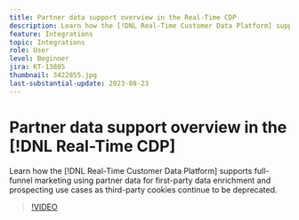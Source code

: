 ```yaml
---
title: Partner data support overview in the Real-Time CDP
description: Learn how the [!DNL Real-Time Customer Data Platform] supports full-funnel marketing using partner data for first-party data enrichment and prospecting use cases as third-party cookies continue to be deprecated. 
feature: Integrations
topic: Integrations
role: User
level: Beginner
jira: KT-13805
thumbnail: 3422855.jpg
last-substantial-update: 2023-08-23
---
```

# Partner data support overview in the [!DNL Real-Time CDP]

Learn how the [!DNL Real-Time Customer Data Platform] supports full-funnel marketing using partner data for first-party data enrichment and prospecting use cases as third-party cookies continue to be deprecated. 

>[!VIDEO](https://video.tv.adobe.com/v/3422855/?learn=on)
